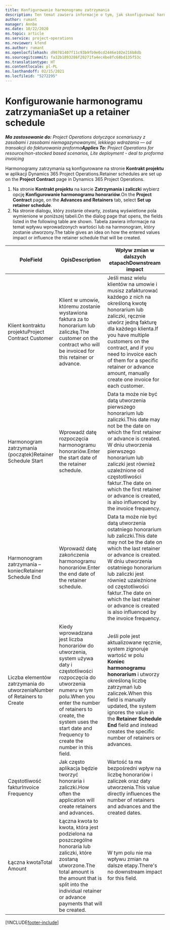 ```yaml
---
title: Konfigurowanie harmonogramu zatrzymania
description: Ten temat zawiera informacje o tym, jak skonfigurować harmonogram honorariów w Project Operations.
author: rumant
manager: Annbe
ms.date: 10/22/2020
ms.topic: article
ms.service: project-operations
ms.reviewer: kfend
ms.author: rumant
ms.openlocfilehash: d90781407f11c93b9fb9e0cd2446e102e216b8db
ms.sourcegitcommit: fa32b1893286f20271fa4ec4be8fc68bd135f53c
ms.translationtype: HT
ms.contentlocale: pl-PL
ms.lasthandoff: 02/15/2021
ms.locfileid: "5272295"
---
```

# <a name="set-up-a-retainer-schedule"></a><span data-ttu-id="07c9f-103">Konfigurowanie harmonogramu zatrzymania</span><span class="sxs-lookup"><span data-stu-id="07c9f-103">Set up a retainer schedule</span></span>

<span data-ttu-id="07c9f-104">_**Ma zastosowanie do:** Project Operations dotyczące scenariuszy z zasobami i zasobami niemagazynowanymi, lekkiego wdrażania — od transakcji do fakturowania proforma_</span><span class="sxs-lookup"><span data-stu-id="07c9f-104">_**Applies To:** Project Operations for resource/non-stocked based scenarios, Lite deployment - deal to proforma invoicing_</span></span>

<span data-ttu-id="07c9f-105">Harmonogramy zatrzymania są konfigurowane na stronie **Kontrakt projektu** w aplikacji Dynamics 365 Project Operations.</span><span class="sxs-lookup"><span data-stu-id="07c9f-105">Retainer schedules are set up on the **Project Contract** page in Dynamics 365 Project Operations.</span></span>

1. <span data-ttu-id="07c9f-106">Na stronie **Kontrakt projektu** na karcie **Zatrzymania i zaliczki** wybierz opcję **Konfigurowanie harmonogramu honorariów**.</span><span class="sxs-lookup"><span data-stu-id="07c9f-106">On the **Project Contract** page, on the **Advances and Retainers** tab, select **Set up retainer schedule**.</span></span>
2. <span data-ttu-id="07c9f-107">Na stronie dialogu, który zostanie otwarty, zostaną wyświetlone pola wymienione w poniższej tabeli.</span><span class="sxs-lookup"><span data-stu-id="07c9f-107">On the dialog page that opens, the fields listed in the following table are shown.</span></span> <span data-ttu-id="07c9f-108">Tabela zawiera informacje na temat wpływu wprowadzonych wartości lub na harmonogram, który zostanie utworzony.</span><span class="sxs-lookup"><span data-stu-id="07c9f-108">The table gives an idea on how the entered values impact or influence the retainer schedule that will be created.</span></span>

| <span data-ttu-id="07c9f-109">Pole</span><span class="sxs-lookup"><span data-stu-id="07c9f-109">Field</span></span> | <span data-ttu-id="07c9f-110">Opis</span><span class="sxs-lookup"><span data-stu-id="07c9f-110">Description</span></span> | <span data-ttu-id="07c9f-111">Wpływ zmian w dalszych etapach</span><span class="sxs-lookup"><span data-stu-id="07c9f-111">Downstream impact</span></span> |
| --- | --- | --- |
| <span data-ttu-id="07c9f-112">Klient kontraktu projektu</span><span class="sxs-lookup"><span data-stu-id="07c9f-112">Project Contract Customer</span></span> | <span data-ttu-id="07c9f-113">Klient w umowie, któremu zostanie wystawiona faktura za to honorarium lub zaliczkę.</span><span class="sxs-lookup"><span data-stu-id="07c9f-113">The customer on the contract who will be invoiced for this retainer or advance.</span></span> | <span data-ttu-id="07c9f-114">Jeśli masz wielu klientów na umowie i musisz zafakturować każdego z nich na określoną kwotę honorarium lub zaliczki, ręcznie utwórz jedną fakturę dla każdego klienta.</span><span class="sxs-lookup"><span data-stu-id="07c9f-114">If you have multiple customers on the contract, and if you need to invoice each of them for a specific retainer or advance amount, manually create one invoice for each customer.</span></span> |
| <span data-ttu-id="07c9f-115">Harmonogram zatrzymania (początek)</span><span class="sxs-lookup"><span data-stu-id="07c9f-115">Retainer Schedule Start</span></span> | <span data-ttu-id="07c9f-116">Wprowadź datę rozpoczęcia harmonogramu honorariów.</span><span class="sxs-lookup"><span data-stu-id="07c9f-116">Enter the start date of the retainer schedule.</span></span> | <span data-ttu-id="07c9f-117">Data ta może nie być datą utworzenia pierwszego honorarium lub zaliczki.</span><span class="sxs-lookup"><span data-stu-id="07c9f-117">This date may not be the date on which the first retainer or advance is created.</span></span> <span data-ttu-id="07c9f-118">W dniu utworzenia pierwszego honorarium lub zaliczki jest również uzależnione od częstotliwości faktur.</span><span class="sxs-lookup"><span data-stu-id="07c9f-118">The date on which the first retainer or advance is created, is also influenced by the invoice frequency.</span></span> |
| <span data-ttu-id="07c9f-119">Harmonogram zatrzymania – koniec</span><span class="sxs-lookup"><span data-stu-id="07c9f-119">Retainer Schedule End</span></span> | <span data-ttu-id="07c9f-120">Wprowadź datę zakończenia harmonogramu honorariów.</span><span class="sxs-lookup"><span data-stu-id="07c9f-120">Enter the end date of the retainer schedule.</span></span> | <span data-ttu-id="07c9f-121">Data ta może nie być datą utworzenia ostatniego honorarium lub zaliczki.</span><span class="sxs-lookup"><span data-stu-id="07c9f-121">This date may not be the date on which the last retainer or advance is created.</span></span> <span data-ttu-id="07c9f-122">W dniu utworzenia ostatniego honorarium lub zaliczki jest również uzależnione od częstotliwości faktur.</span><span class="sxs-lookup"><span data-stu-id="07c9f-122">The date on which the last retainer or advance is created is also influenced by the invoice frequency.</span></span> |
| <span data-ttu-id="07c9f-123">Liczba elementów zatrzymania do utworzenia</span><span class="sxs-lookup"><span data-stu-id="07c9f-123">Number of Retainers to Create</span></span> | <span data-ttu-id="07c9f-124">Kiedy wprowadzana jest liczba honorariów do utworzenia, system używa daty i częstotliwości rozpoczęcia do utworzenia numeru w tym polu.</span><span class="sxs-lookup"><span data-stu-id="07c9f-124">When you enter the number of retainers to create, the system uses the start date and frequency to create the number in this field.</span></span> | <span data-ttu-id="07c9f-125">Jeśli pole jest aktualizowane ręcznie, system zignoruje wartość w polu **Koniec harmonogramu honorarium** i utworzy określoną liczbę zatrzymań lub zaliczek.</span><span class="sxs-lookup"><span data-stu-id="07c9f-125">When this field is manually updated, the system ignores the value in the **Retainer Schedule End** field and instead creates the specific number of retainers or advances.</span></span> |
| <span data-ttu-id="07c9f-126">Częstotliwość faktur</span><span class="sxs-lookup"><span data-stu-id="07c9f-126">Invoice Frequency</span></span> | <span data-ttu-id="07c9f-127">Jak często aplikacja będzie tworzyć honoraria i zaliczki.</span><span class="sxs-lookup"><span data-stu-id="07c9f-127">How often the application will create retainers and advances.</span></span> | <span data-ttu-id="07c9f-128">Wartość ta ma bezpośredni wpływ na liczbę honorariów i zaliczek oraz daty utworzenia.</span><span class="sxs-lookup"><span data-stu-id="07c9f-128">This value directly influences the number of retainers and advances and the created dates.</span></span> |
| <span data-ttu-id="07c9f-129">Łączna kwota</span><span class="sxs-lookup"><span data-stu-id="07c9f-129">Total Amount</span></span> | <span data-ttu-id="07c9f-130">Łączna kwota to kwota, która jest podzielona na poszczególne honoraria lub zaliczki, które zostaną utworzone.</span><span class="sxs-lookup"><span data-stu-id="07c9f-130">The total amount is the amount that is split into the individual retainer or advance payments that will be created.</span></span> | <span data-ttu-id="07c9f-131">W tym polu nie ma wpływu zmian na dalsze etapy.</span><span class="sxs-lookup"><span data-stu-id="07c9f-131">There's no downstream impact for this field.</span></span> |


[!INCLUDE[footer-include](../../includes/footer-banner.md)]